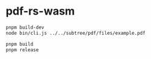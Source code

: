 # pdf-rs-wasm

```sh
pnpm build-dev
node bin/cli.js ../../subtree/pdf/files/example.pdf

pnpm build
pnpm release
```
